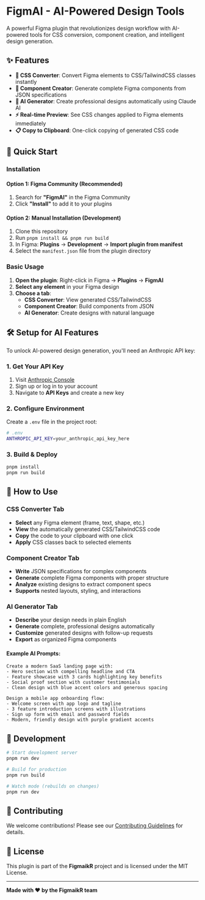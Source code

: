 # FigmAI - AI-Powered Design Tools

A powerful Figma plugin that revolutionizes design workflow with AI-powered tools for CSS conversion, component creation, and intelligent design generation.

## ✨ Features

- **🔄 CSS Converter**: Convert Figma elements to CSS/TailwindCSS classes instantly
- **🎨 Component Creator**: Generate complete Figma components from JSON specifications  
- **🤖 AI Generator**: Create professional designs automatically using Claude AI
- **⚡ Real-time Preview**: See CSS changes applied to Figma elements immediately
- **📋 Copy to Clipboard**: One-click copying of generated CSS code

## 🚀 Quick Start

### Installation

#### Option 1: Figma Community (Recommended)
1. Search for **"FigmAI"** in the Figma Community
2. Click **"Install"** to add it to your plugins

#### Option 2: Manual Installation (Development)
1. Clone this repository
2. Run `pnpm install && pnpm run build`
3. In Figma: **Plugins** → **Development** → **Import plugin from manifest**
4. Select the `manifest.json` file from the plugin directory

### Basic Usage

1. **Open the plugin**: Right-click in Figma → **Plugins** → **FigmAI**
2. **Select any element** in your Figma design
3. **Choose a tab**:
   - **CSS Converter**: View generated CSS/TailwindCSS
   - **Component Creator**: Build components from JSON
   - **AI Generator**: Create designs with natural language

## 🛠️ Setup for AI Features

To unlock AI-powered design generation, you'll need an Anthropic API key:

### 1. Get Your API Key
1. Visit [Anthropic Console](https://console.anthropic.com/)
2. Sign up or log in to your account
3. Navigate to **API Keys** and create a new key

### 2. Configure Environment
Create a `.env` file in the project root:

```bash
# .env
ANTHROPIC_API_KEY=your_anthropic_api_key_here
```

### 3. Build & Deploy
```bash
pnpm install
pnpm run build
```

## 📖 How to Use

### CSS Converter Tab
- **Select** any Figma element (frame, text, shape, etc.)
- **View** the automatically generated CSS/TailwindCSS code
- **Copy** the code to your clipboard with one click
- **Apply** CSS classes back to selected elements

### Component Creator Tab
- **Write** JSON specifications for complex components
- **Generate** complete Figma components with proper structure
- **Analyze** existing designs to extract component specs
- **Supports** nested layouts, styling, and interactions

### AI Generator Tab
- **Describe** your design needs in plain English
- **Generate** complete, professional designs automatically
- **Customize** generated designs with follow-up requests
- **Export** as organized Figma components

#### Example AI Prompts:
```
Create a modern SaaS landing page with:
- Hero section with compelling headline and CTA
- Feature showcase with 3 cards highlighting key benefits  
- Social proof section with customer testimonials
- Clean design with blue accent colors and generous spacing
```

```
Design a mobile app onboarding flow:
- Welcome screen with app logo and tagline
- 3 feature introduction screens with illustrations
- Sign up form with email and password fields
- Modern, friendly design with purple gradient accents
```

## 🔧 Development

```bash
# Start development server
pnpm run dev

# Build for production  
pnpm run build

# Watch mode (rebuilds on changes)
pnpm run dev
```

## 🤝 Contributing

We welcome contributions! Please see our [Contributing Guidelines](../../CONTRIBUTING.md) for details.

## 📄 License

This plugin is part of the **FigmaikR** project and is licensed under the MIT License.

---

**Made with ❤️ by the FigmaikR team** 